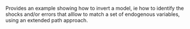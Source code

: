 Provides an example showing how to invert a model, ie how to identify the shocks and/or errors that alllow to match a set of endogenous variables, using an extended path approach.
